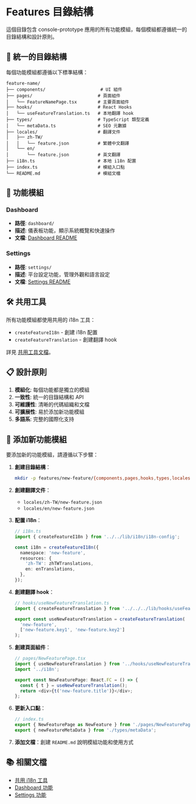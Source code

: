 # Features 目錄結構

這個目錄包含 console-prototype 應用的所有功能模組，每個模組都遵循統一的目錄結構和設計原則。

## 📁 統一的目錄結構

每個功能模組都遵循以下標準結構：

```
feature-name/
├── components/                     # UI 組件
├── pages/                         # 頁面組件
│   └── FeatureNamePage.tsx        # 主要頁面組件
├── hooks/                         # React Hooks
│   └── useFeatureTranslation.ts   # 本地翻譯 hook
├── types/                         # TypeScript 類型定義
│   └── metaData.ts                # SEO 元數據
├── locales/                       # 翻譯文件
│   ├── zh-TW/
│   │   └── feature.json           # 繁體中文翻譯
│   └── en/
│       └── feature.json           # 英文翻譯
├── i18n.ts                        # 本地 i18n 配置
├── index.ts                       # 模組入口點
└── README.md                      # 模組文檔
```

## 🎯 功能模組

### Dashboard

- **路徑**: `dashboard/`
- **描述**: 儀表板功能，顯示系統概覽和快速操作
- **文檔**: [Dashboard README](./dashboard/README.md)

### Settings

- **路徑**: `settings/`
- **描述**: 平台設定功能，管理外觀和語言設定
- **文檔**: [Settings README](./settings/README.md)

## 🛠️ 共用工具

所有功能模組都使用共用的 i18n 工具：

- `createFeatureI18n` - 創建 i18n 配置
- `createFeatureTranslation` - 創建翻譯 hook

詳見 [共用工具文檔](../utils/README.md)。

## 📋 設計原則

1. **模組化**: 每個功能都是獨立的模組
2. **一致性**: 統一的目錄結構和 API
3. **可維護性**: 清晰的代碼組織和文檔
4. **可擴展性**: 易於添加新功能模組
5. **多語系**: 完整的國際化支持

## 🚀 添加新功能模組

要添加新的功能模組，請遵循以下步驟：

1. **創建目錄結構**：

   ```bash
   mkdir -p features/new-feature/{components,pages,hooks,types,locales/{zh-TW,en}}
   ```

2. **創建翻譯文件**：

   - `locales/zh-TW/new-feature.json`
   - `locales/en/new-feature.json`

3. **配置 i18n**：

   ```typescript
   // i18n.ts
   import { createFeatureI18n } from '../../lib/i18n/i18n-config';

   const i18n = createFeatureI18n({
     namespace: 'new-feature',
     resources: {
       'zh-TW': zhTWTranslations,
       en: enTranslations,
     },
   });
   ```

4. **創建翻譯 hook**：

   ```typescript
   // hooks/useNewFeatureTranslation.ts
   import { createFeatureTranslation } from '../../../lib/hooks/useFeatureTranslation';

   export const useNewFeatureTranslation = createFeatureTranslation(
     'new-feature',
     ['new-feature.key1', 'new-feature.key2']
   );
   ```

5. **創建頁面組件**：

   ```typescript
   // pages/NewFeaturePage.tsx
   import { useNewFeatureTranslation } from '../hooks/useNewFeatureTranslation';
   import '../i18n';

   export const NewFeaturePage: React.FC = () => {
     const { t } = useNewFeatureTranslation();
     return <div>{t('new-feature.title')}</div>;
   };
   ```

6. **更新入口點**：

   ```typescript
   // index.ts
   export { NewFeaturePage as NewFeature } from './pages/NewFeaturePage';
   export { newFeatureMetaData } from './types/metaData';
   ```

7. **添加文檔**：創建 `README.md` 說明模組功能和使用方式

## 📚 相關文檔

- [共用 i18n 工具](../utils/README.md)
- [Dashboard 功能](./dashboard/README.md)
- [Settings 功能](./settings/README.md)
